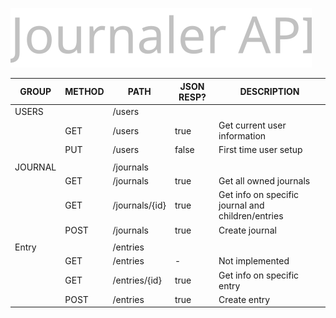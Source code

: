 ![](./banner.svg)

| GROUP   | METHOD | PATH           | JSON RESP? | DESCRIPTION                                       |
|---------|--------|----------------|------------|---------------------------------------------------|
| USERS   |        | /users         |            |                                                   |
|         | GET    | /users         | true       | Get current user information                      |
|         | PUT    | /users         | false      | First time user setup                             |
|         |        |                |            |                                                   |
| JOURNAL |        | /journals      |            |                                                   |
|         | GET    | /journals      | true       | Get all owned journals                            |
|         | GET    | /journals/{id} | true       | Get info on specific journal and children/entries |
|         | POST   | /journals      | true       | Create journal                                    |
|         |        |                |            |                                                   |
| Entry   |        | /entries       |            |                                                   |
|         | GET    | /entries       | -          | Not implemented                                   |
|         | GET    | /entries/{id}  | true       | Get info on specific entry                        |
|         | POST   | /entries       | true       | Create entry                                      |